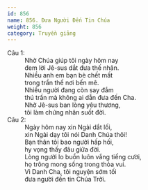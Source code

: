 ```yaml
---
id: 856
name: 856. Đưa Người Đến Tin Chúa
weight: 856
category: Truyền giảng
---
```

<dl><dt>Câu 1:</dt><dd data-verse="1">Nhờ Chúa giúp tôi ngày hôm nay <br/>đem lời Jê-sus dắt đưa thế nhân. <br/>Nhiều anh em bạn bè chết mất <br/>trong trần thế nơi bến mê. <br/>Nhiều người đang còn say đắm <br/>thú trần mà không ai dẫn đưa đến Cha. <br/>Nhờ Jê-sus ban lòng yêu thương, <br/>tôi làm chứng nhân suốt đời. </dd><dt>Câu 2:</dt><dd data-verse="2">Ngày hôm nay xin Ngài dắt lối, <br/>xin Ngài dạy tôi nói Danh Chúa thôi! <br/>Bạn thân tôi bao người hấp hối, <br/>hy vọng thấy đâu giữa đời. <br/>Lòng người lo buồn luôn vắng tiếng cười, <br/>họ trông mong sống trong thỏa vui. <br/>Vì Danh Cha, tôi nguyện sớm tối <br/>đưa người đến tin Chúa Trời. </dd></dl>
